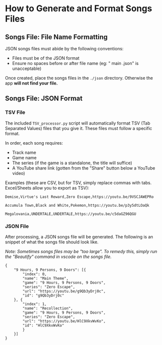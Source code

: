 # How to Generate and Format Songs Files
## Songs File: File Name Formatting
JSON songs files must abide by the following conventions:
- Files must be of the JSON format
- Ensure no spaces before or after file name (eg: " main .json" is unacceptable)

Once created, place the songs files in the `./json` directory. Otherwise the app **will not find your file.**

## Songs File: JSON Format
### TSV File
The included `TSV_processor.py` script will automatically format TSV (Tab Separated Values) files that you give it. These files must follow a specific format.

In order, each song requires:
- Track name
- Game name
- The series (if the game is a standalone, the title will suffice)
- A YouTube share link (gotten from the "Share" button below a YouTube video)

Examples (these are CSV, but for TSV, simply replace commas with tabs. Excel/Sheets allow you to export as TSV):

`Demise,Virtue's Last Reward,Zero Escape,https://youtu.be/9VSCJAWEPRo`

`Accumula Town,Black and White,Pokemon,https://youtu.be/p3y5dtLOaQk`

`Megalovania,UNDERTALE,UNDERTALE,https://youtu.be/c5daGZ96QGU`

### JSON File
After processing, a JSON songs file will be generated. The following is an snippet of what the songs file should look like.

*Note: Sometimes songs files may be "too large". To remedy this, simply run the "Beautify" command in vscode on the songs file.*
```
{
    "9 Hours, 9 Persons, 9 Doors": [{
        "index": 0,
        "name": "Main Theme",
        "game": "9 Hours, 9 Persons, 9 Doors",
        "series": "Zero Escape",
        "url": "https://youtu.be/g9Qb3yDrj0c",
        "id": "g9Qb3yDrj0c"
    }, {
        "index": 1,
        "name": "Recollection",
        "game": "9 Hours, 9 Persons, 9 Doors",
        "series": "Zero Escape",
        "url": "https://youtu.be/HlC9XkvWvKo",
        "id": "HlC9XkvWvKo"
        }
    }]
}
```
